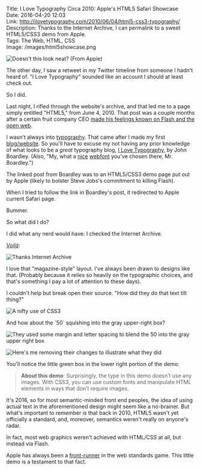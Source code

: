 Title: I Love Typography Circa 2010: Apple's HTML5 Safari Showcase  
Date: 2016-04-20 12:03  
Link: http://ilovetypography.com/2010/06/04/html5-css3-typography/  
Description: Thanks to the Internet Archive, I can permalink to a sweet HTML5/CSS3 demo from Apple.  
Tags: The Web, HTML, CSS  
Image: /images/html5showcase.png  

![Doesn't this look neat? (From Apple)][1]

The other day, I saw a retweet in my Twitter timeline from someone I hadn't heard of. "I Love Typography" sounded like an account I should at least check out.

So I did.

Last night, I rifled through the website's archive, and that led me to a page simply entitled "HTML5," from June 4, 2010. That post was a couple months after a certain fruit company CEO [made his feelings known on Flash and the open web][2].

I wasn't always into [typography][3]. That came after I made my first [blog/website][4]. So you'll have to excuse my not having any prior knowledge of what looks to be a *great* typography blog, [I Love Typography][5], by John Boardley. (Also, "My, what a [nice][6] [webfont][7] you've chosen there, Mr. Boardley.")

The linked post from Boardley was to an HTML5/CSS3 demo page put out by Apple (likely to bolster Steve Jobs's commitment to killing Flash).

When I tried to follow the link in Boardley's post, it redirected to Apple current Safari page.

Bummer.

So what did I do?

I did what any nerd would have: I checked the Internet Archive.

<a href="https://web.archive.org/web/20100607220426/http://www.apple.com/html5/showcase/typography" title="Internet Archive's cache of this page"><i>Voilà</i></a>:

![Thanks Internet Archive][8]

I love that "magazine-style" layout. I've always been drawn to designs like that. (Probably because it relies so heavily on the typographic choices, and that's something I pay a lot of attention to these days).

I couldn't help but break open their source. "How did they do that text tilt thing?"

![A nifty use of CSS3][9]

And how about the \`50\` squishing into the gray upper-right box?

![They used some margin and letter spacing to blend the 50 into the gray upper right box][10]

![Here's me removing their changes to illustrate what they did][11]

You'll notice the little green box in the lower right portion of the demo:

> <b>About this demo</b>: Surprisingly, the type in this demo doesn’t use any images. With CSS3, you can use custom fonts and manipulate HTML elements in ways that don’t require images.

It's 2016, so for most semantic-minded front end peoples, the idea of using actual text in the aforementioned design might seem like a no-brainer. But what's important to remember is that back in 2010, HTML5 wasn't yet officially a standard, and, moreover, semantics weren't really on anyone's radar.

In fact, most web graphics weren't achieved with HTML/CSS at all, but instead via Flash.

Apple has always been a [front-runner][12] in the web standards game. This little demo is a testament to that fact.

[1]: /images/html5showcase.png "Screenshot of the HTML5 Safari showcase"
[2]: https://en.wikipedia.org/wiki/HTML5#cite_note-10 "Time's piece on Steve Job's 'Thoughts on Flash'"
[3]: /tags/Typography "Posts tagged 'Typography'"
[4]: /2014/2/2/first-post-ever "My first post ever"
[5]: http://ilovetypography.com "I Love Typography"
[6]: http://www.typography.com/fonts/ideal-sans/overview/ "Ideal Sans from Hoefler & Co."
[7]: /images/ilovetypographyidealsans.png "Screenshot of I Love Typography's body webfont, Ideal Sans"
[8]: /images/ilovetypographysafarihtml5demo.png "Screenshot of the Internet Archive's cache of this page"
[9]: /images/html5demowebkittransform.png "Screenshot of their use of CSS3"
[10]: /images/html5safari50before.png "Screenshot of how they achieved the 50 blend with CSS"
[11]: /images/html5safari50after.png "Screenshot of me undoing what they did"
[12]: https://en.wikipedia.org/wiki/WebKit#Origins "History of WebKit"